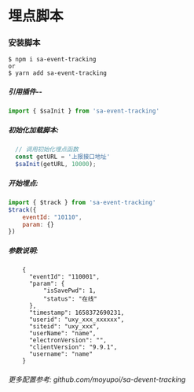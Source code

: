 # 埋点脚本

### 安装脚本
```
$ npm i sa-event-tracking
or
$ yarn add sa-event-tracking
```

##### 引用插件--
```js
import { $saInit } from 'sa-event-tracking'
```

##### 初始化加载脚本:
```js
  // 调用初始化埋点函数
  const getURL = '上报接口地址'
  $saInit(getURL, 10000);
```

##### 开始埋点:
```js
import { $track } from 'sa-event-tracking'
$track({
    eventId: "10110",
    param: {}
})
```

##### 参数说明:
```
    {
      "eventId": "110001",
      "param": {
          "isSavePwd": 1,
          "status": "在线"
      },
      "timestamp": 1658372690231,
      "userid": "uxy_xxx_xxxxxx",
      "siteid": "uxy_xxx",
      "userName": "name",
      "electronVersion": "",
      "clientVersion": "9.9.1",
      "username": "name"
    }
```
###### 更多配置参考: github.com/moyupoi/sa-devent-tracking
